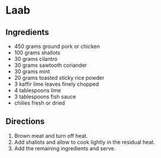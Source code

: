 # Laab
## Ingredients
- 450 grams ground pork or chicken
- 100 grams shallots
- 30 grams cilantro 
- 30 grams sawtooth coriander
- 30 grams mint
- 20 grams toasted sticky rice powder
- 3 kaffir lime leaves finely chopped
- 4 tablespoons lime
- 3 tablespoons fish sauce
- chilies fresh or dried

## Directions
1. Brown meat and turn off heat.
2. Add shallots and allow to cook lightly in the residual heat. 
3. Add the remaining ingredients and serve. 
